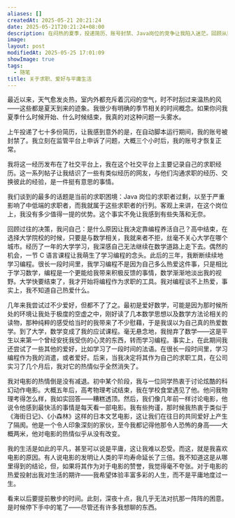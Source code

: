 ```yaml
---
aliases: []
createdAt: 2025-05-21 20:21:24
date: 2025-05-21T20:21:24+08:00
description: 在闷热的夏季，投递简历、账号封禁、Java岗位的竞争让我陷入迷茫。回顾从数学到编程的转变，我发现自己对编程的热情逐渐消退，唯有电影始终是精神寄托。这篇文章记录了我的求职困境、爱好的变迁，以及对平庸生活的反抗——或许电影才是延长生命的三倍镜。
image: 
layout: post
modifiedAt: 2025-05-25 17:01:09
showImage: true
tags:
  - 随笔
title: 关于求职、爱好与平庸生活
---
```


最近以来，天气愈发炎热，室内外都充斥着沉闷的空气，时不时刮过来温热的风——这些都是夏天到来的迹象。我很少有明确的季节相关的时间概念。如果你问我夏季什么时候开始、什么时候结束，我真的对这种问题一头雾水。

上午投递了七十多份简历，让我感到意外的是，在自动脚本运行期间，我的账号被封禁了。我立刻在监管平台上申诉了问题，大概三个小时后，我的账号才恢复正常。

我将这一经历发布在了社交平台上，我在这个社交平台上主要记录自己的求职经历。这一系列帖子让我结识了一些有类似经历的网友，与他们沟通求职的经历、交换彼此的经验，是一件挺有意思的事情。

我们谈到的最多的话题是当前的求职困境：Java 岗位的求职者过剩，以至于严重影响了中低端的求职者，而我就属于这些求职者的行列。客观上来讲，在这个岗位上，我没有多少值得一提的优势。这个事实不免让我感到有些失落和无奈。

回顾过往的决策，我问自己：是什么原因让我决定靠编程养活自己？高中结束，在选择大学院校的时候，只要是与数学相关，我就来者不拒，丝毫不关心大学在哪个城市。经历了一年的大学学习，我深感自己无法继续在数学道路上走下去。偶然的机会，一节 C 语言课程让我萌生了学习编程的念头。此后的三年，我断断续续地学习编程。很长一段时间里，我学习编程不是因为自己多么热爱这件事，只是相比于学习数学，编程是一个更能给我带来积极反馈的事情，数学渐渐地淡出我的视野。大学快要结束了，我才开始将编程作为求职的工具。我对编程谈不上热爱，事实上，我不知道自己热爱什么。

几年来我尝试过不少爱好，但都不了了之。最初是爱好数学，可能是因为那时候所处的环境让我处于极度的空虚之中，刚好读了几本数学思想以及数学方法论相关的读物，那种纯粹的感受给当时的我带来了不少慰藉，于是我误以为自己真的热爱数学。到了大学，数学变成了我的应试课程。毫无悬念地，我抛弃了数学——这是平生以来第一个曾经安抚我受伤的心灵的东西，转而学习编程。事实上，在此期间我还尝试了一些其他的爱好，比如学习了一段时间的法语。在很长一段时间里，学习编程作为我的消遣，或者爱好。后来，当我决定将其作为自己的求职工具，在公司实习了几个月后，我对它的热情似乎全然消失了。

我对电影的热情倒是没有减退。初中某个阶段，我与一位同学热衷于讨论炫酷的科幻动作电影。大概五年后，高考物理考试结束，我在学校食堂遇见了他。他问我物理考得怎么样，我如实回答——糟糕透顶。然后，我们像几年前一样讨论电影，他说令他感到最快活的事情是每天看一部电影。我有些拘谨，那时候我热衷于类似于《海街日记》、《小森林》这样的日本文艺电影，这让我们在往日的共同爱好上产生了隔阂。他是一个令人印象深刻的家伙，至今我都记得他那令人恐怖的身高——大概两米，他对电影的热情似乎从没有改变。

我的生活是如此的平凡，甚至可以说是平庸，这让我难以忍受。而这，就是我喜欢电影的原因。有人说电影的发明让人类的平均寿命延长了三倍。我不知道这是从哪里得到的结论，但，如果将其作为对于电影的赞誉，我觉得毫不夸张。对于电影的热爱投射出我对生活的期许——我希望体验丰富多彩的人生，而不是平庸地度过一生。

看来以后要提前散步的时间。此刻，深夜十点，我几乎无法对抗那一阵阵的困意。是时候停下手中的笔了——尽管还有许多我想聊的东西。
